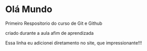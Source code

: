 # Olá Mundo
 Primeiro Respositorio do curso de Git e Github

criado durante a aula afim de aprendizada

Essa linha eu adicionei diretamento no site, que impressionante!!!
